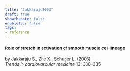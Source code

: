 ```yaml
---
title: "Jakkaraju2003"
draft: true
showthedate: false
enabletoc: false
tags:
- reference
---
```


#### **Role of stretch in activation of smooth muscle cell lineage**     
by Jakkaraju S., Zhe X., Schuger L. (2003)         
*Trends in cardiovascular medicine* 13: 330–335       


